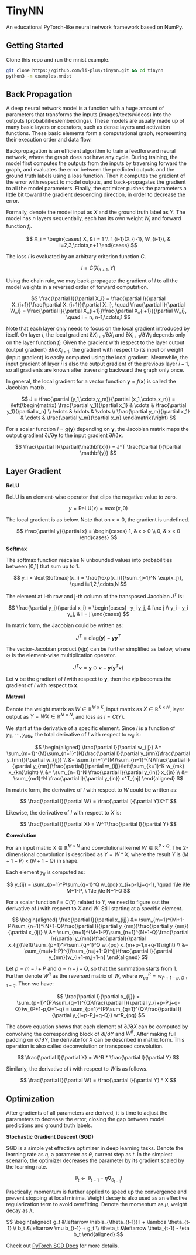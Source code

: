 # TinyNN

An educational PyTorch-like neural network framework based on NumPy.

## Getting Started

Clone this repo and run the mnist example.

```sh
git clone https://github.com/li-plus/tinynn.git && cd tinynn
python3 -m examples.mnist
```

## Back Propagation

A deep neural network model is a function with a huge amount of parameters that transforms the inputs (images/texts/videos) into the outputs (probabilities/embeddings). These models are usually made up of many basic layers or operators, such as dense layers and activation functions. These basic elements form a computational graph, representing their execution order and data flow.

Backpropagation is an efficient algorithm to train a feedforward neural network, where the graph does not have any cycle. During training, the model first computes the outputs from the inputs by traversing forward the graph, and evaluates the error between the predicted outputs and the ground truth labels using a loss function. Then it computes the gradient of the error with respect to model outputs, and back-propagates the gradient to all the model parameters. Finally, the optimizer pushes the parameters a little bit toward the gradient descending direction, in order to decrease the error.

Formally, denote the model input as $X$ and the ground truth label as $Y$. The model has $n$ layers sequentially, each has its own weight $W_i$ and forward function $f_i$.

$$
X_i = \begin{cases}
X, & i = 1 \\
f_{i-1}(X_{i-1}, W_{i-1}), & i=2,3,\cdots,n+1
\end{cases}
$$

The loss $l$ is evaluated by an arbitrary criterion function $C$.

$$
l = C(X_{n+1}, Y)
$$

Using the chain rule, we may back-propagate the gradient of $l$ to all the model weights in a reversed order of forward computation.

$$
\frac{\partial l}{\partial X_i} = \frac{\partial l}{\partial X_{i+1}}\frac{\partial X_{i+1}}{\partial X_i}, \quad
\frac{\partial l}{\partial W_i} = \frac{\partial l}{\partial X_{i+1}}\frac{\partial X_{i+1}}{\partial W_i}, \quad
i = n, n-1,\cdots,1
$$

Note that each layer only needs to focus on the local gradient introduced by itself. On layer $i$, the local gradient $\partial X_{i+1}/\partial X_{i}$ and $\partial X_{i+1}/\partial W_{i}$ depends only on the layer function $f_i$. Given the gradient with respect to the layer output (output gradient) $\partial l/\partial X_{i+1}$, the gradient with respect to its input or weight (input gradient) is easily computed using the local gradient. Meanwhile, the input gradient of layer $i$ is also the output gradient of the previous layer $i-1$, so all gradients are known after traversing backward the graph only once.

In general, the local gradient for a vector function $\mathbf{y} = f(\mathbf{x})$ is called the Jacobian matrix.

$$
J = \frac{\partial (y_1,\cdots,y_m)}{\partial (x_1,\cdots,x_n)}
= \left(\begin{matrix}
\frac{\partial y_1}{\partial x_1} & \cdots & \frac{\partial y_1}{\partial x_n} \\
\vdots & \ddots &  \vdots \\
\frac{\partial y_m}{\partial x_1} & \cdots & \frac{\partial y_m}{\partial x_n}
\end{matrix}\right)
$$

For a scalar function $l=g(\mathbf{y})$ depending on $\mathbf{y}$, the Jacobian matrix maps the output gradient $\partial l/\partial \mathbf{y}$ to the input gradient $\partial l/\partial \mathbf{x}$.

$$
\frac{\partial l}{\partial{\mathbf{x}}} = J^T \frac{\partial l}{\partial \mathbf{y}}
$$

## Layer Gradient

**ReLU**

ReLU is an element-wise operator that clips the negative value to zero.

$$
y = \text{ReLU}(x) = \max(x, 0)
$$

The local gradient is as below. Note that on $x=0$, the gradient is undefined.

$$
\frac{\partial y}{\partial x} = \begin{cases}
1, & x > 0 \\
0, & x < 0
\end{cases}
$$

**Softmax**

The softmax function rescales N unbounded values into probabilities between \[0,1\] that sum up to 1.

$$
y_i = \text{Softmax}(x_i) = \frac{\exp(x_i)}{\sum_{j=1}^N \exp(x_j)}, \quad i=1,2,\cdots,N
$$

The element at i-th row and j-th column of the transposed Jacobian $J^T$ is:

$$
\frac{\partial y_j}{\partial x_i} = \begin{cases}
-y_i y_j, & i\ne j \\
y_i - y_i y_j, & i = j
\end{cases}
$$

In matrix form, the Jacobian could be written as:

$$
J^T = \text{diag}(\mathbf{y}) - \mathbf{y}\mathbf{y}^T
$$

The vector-Jacobian product (vjp) can be further simplified as below, where $\odot$ is the element-wise multiplication operator.

$$
J^T \mathbf{v} = \mathbf{y} \odot \mathbf{v} - \mathbf{y}(\mathbf{y}^T\mathbf{v})
$$

Let $\mathbf{v}$ be the gradient of $l$ with respect to $\mathbf{y}$, then the vjp becomes the gradient of $l$ with respect to $\mathbf{x}$.

**Matmul**

Denote the weight matrix as $W \in \mathbb{R}^{M\times K}$, input matrix as $X \in \mathbb{R}^{K\times N}$, layer output as $Y=WX \in \mathbb{R}^{M\times N}$, and loss as $l = C(Y)$.

We start at the derivative of a specific element. Since $l$ is a function of $y_{11},\cdots,y_{MN}$, the total derivative of $l$ with respect to $w_{ij}$ is:

$$
\begin{aligned}
\frac{\partial l}{\partial w_{ij}} &= \sum_{m=1}^{M}\sum_{n=1}^{N}\frac{\partial l}{\partial y_{mn}}\frac{\partial y_{mn}}{\partial w_{ij}} \\
&= \sum_{m=1}^{M}\sum_{n=1}^{N}\frac{\partial l}{\partial y_{mn}}\frac{\partial}{\partial w_{ij}}\left(\sum_{k=1}^K w_{mk} x_{kn}\right) \\
&= \sum_{n=1}^N \frac{\partial l}{\partial y_{in}} x_{jn} \\
&= \sum_{n=1}^N \frac{\partial l}{\partial y_{in}} x^T_{nj}
\end{aligned}
$$

In matrix form, the derivative of $l$ with respect to $W$ could be written as:

$$
\frac{\partial l}{\partial W} = \frac{\partial l}{\partial Y}X^T
$$

Likewise, the derivative of $l$ with respect to $X$ is:

$$
\frac{\partial l}{\partial X} = W^T\frac{\partial l}{\partial Y}
$$

**Convolution**

For an input matrix $X\in\mathbb{R}^{M\times N}$ and convolutional kernel $W\in\mathbb{R}^{P\times Q}$. The 2-dimensional convolution is described as $Y=W*X$, where the result $Y$ is $(M+1-P)\times(N+1-Q)$ in shape. 

Each element $y_{ij}$ is computed as:

$$
y_{ij} = \sum_{p=1}^P\sum_{q=1}^Q w_{pq} x_{i+p-1,j+q-1}, \quad 1\le i\le M+1-P, \ 1\le j\le N+1-Q
$$

For a scalar function $l=C(Y)$ related to $Y$, we need to figure out the derivative of $l$ with respect to $X$ and $W$. Still starting at a specific element.

$$
\begin{aligned}
\frac{\partial l}{\partial x_{ij}} &= \sum_{m=1}^{M+1-P}\sum_{n=1}^{N+1-Q}\frac{\partial l}{\partial y_{mn}}\frac{\partial y_{mn}}{\partial x_{ij}} \\
&= \sum_{m=1}^{M+1-P}\sum_{n=1}^{N+1-Q}\frac{\partial l}{\partial y_{mn}}\frac{\partial}{\partial x_{ij}}\left(\sum_{p=1}^P\sum_{q=1}^Q w_{pq} x_{m+p-1,n+q-1}\right) \\
&= \sum_{m=i+1-P}^{i}\sum_{n=j+1-Q}^{j}\frac{\partial l}{\partial y_{mn}}w_{i+1-m,j+1-n}
\end{aligned}
$$

Let $p=m-i+P$ and $q=n-j+Q$, so that the summation starts from 1. Further denote $W^R$ as the reversed matrix of $W$, where $w^R_{pq} = w_{P+1-p,Q+1-q}$. Then we have:

$$
\frac{\partial l}{\partial x_{ij}}
= \sum_{p=1}^{P}\sum_{q=1}^{Q}\frac{\partial l}{\partial y_{i+p-P,j+q-Q}}w_{P+1-p,Q+1-q}
= \sum_{p=1}^{P}\sum_{q=1}^{Q}\frac{\partial l}{\partial y_{i+p-P,j+q-Q}} w^R_{pq}
$$

The above equation shows that each element of $\partial l/\partial X$ can be computed by convolving the corresponding block of $\partial l/\partial Y$ and $W^R$. After making full padding on $\partial l/\partial Y$, the derivate for $X$ can be described in matrix form. This operation is also called deconvolution or transposed convolution.

$$
\frac{\partial l}{\partial X} = W^R * \frac{\partial l}{\partial Y}
$$

Similarly, the derivative of $l$ with respect to $W$ is as follows.

$$
\frac{\partial l}{\partial W} = \frac{\partial l}{\partial Y} * X
$$

## Optimization

After gradients of all parameters are derived, it is time to adjust the parameters to decrease the error, closing the gap between model predictions and ground truth labels.

**Stochastic Gradient Descent (SGD)**

SGD is a simple yet effective optimizer in deep learning tasks. Denote the learning rate as $\eta$, a parameter as $\theta$, current step as $t$. In the simplest scenario, the optimizer decreases the parameter by its gradient scaled by the learning rate.

$$
\theta_t \leftarrow \theta_{t-1} - \eta \nabla_{\theta_{t-1}} l
$$

Practically, momentum is further applied to speed up the convergence and prevent stopping at local minima. Weight decay is also used as an effective regularization term to avoid overfitting. Denote the momentum as $\mu$, weight decay as $\lambda$.

$$
\begin{aligned}
g_t &\leftarrow \nabla_{\theta_{t-1}} l + \lambda \theta_{t-1} \\
b_t &\leftarrow \mu b_{t-1} + g_t \\
\theta_t &\leftarrow \theta_{t-1} - \eta b_t
\end{aligned}
$$

Check out [PyTorch SGD Docs](https://pytorch.org/docs/stable/generated/torch.optim.SGD.html) for more details.
